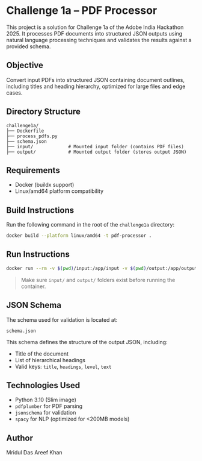 # Challenge 1a – PDF Processor

This project is a solution for Challenge 1a of the Adobe India Hackathon 2025. It processes PDF documents into structured JSON outputs using natural language processing techniques and validates the results against a provided schema.

## Objective

Convert input PDFs into structured JSON containing document outlines, including titles and heading hierarchy, optimized for large files and edge cases.

## Directory Structure

```
challenge1a/
├── Dockerfile
├── process_pdfs.py
├── schema.json
├── input/             # Mounted input folder (contains PDF files)
├── output/            # Mounted output folder (stores output JSON)
```

## Requirements

- Docker (buildx support)
- Linux/amd64 platform compatibility

## Build Instructions

Run the following command in the root of the `challenge1a` directory:

```bash
docker build --platform linux/amd64 -t pdf-processor .
```

## Run Instructions

```bash
docker run --rm -v $(pwd)/input:/app/input -v $(pwd)/output:/app/output pdf-processor
```

> Make sure `input/` and `output/` folders exist before running the container.

## JSON Schema

The schema used for validation is located at:

```
schema.json
```

This schema defines the structure of the output JSON, including:

- Title of the document
- List of hierarchical headings
- Valid keys: `title`, `headings`, `level`, `text`

## Technologies Used

- Python 3.10 (Slim image)
- `pdfplumber` for PDF parsing
- `jsonschema` for validation
- `spacy` for NLP (optimized for <200MB models)


## Author

Mridul Das
Areef Khan
